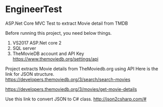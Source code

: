 # EngineerTest
ASP.Net Core MVC Test to extract Movie detail from TMDB

Before running this project, you need below things.
1. VS2017 ASP.Net core 2
2. SQL server
3. TheMovieDB account and API Key https://www.themoviedb.org/settings/api

Project extracts Movie details from TheMoviedb.org using API
Here is the link for JSON structure.
https://developers.themoviedb.org/3/search/search-movies

https://developers.themoviedb.org/3/movies/get-movie-details

Use this link to convert JSON to C# class.
http://json2csharp.com/#

